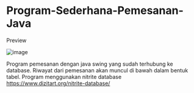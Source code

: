 # Program-Sederhana-Pemesanan-Java
Preview


![image](https://user-images.githubusercontent.com/58659139/170729167-484e9c64-7eee-45e0-b8b0-2519d6c4ed29.png)

Program pemesanan dengan java swing yang sudah terhubung ke database. Riwayat dari pemesanan akan muncul di bawah dalam bentuk tabel.
Program menggunakan nitrite database https://www.dizitart.org/nitrite-database/
